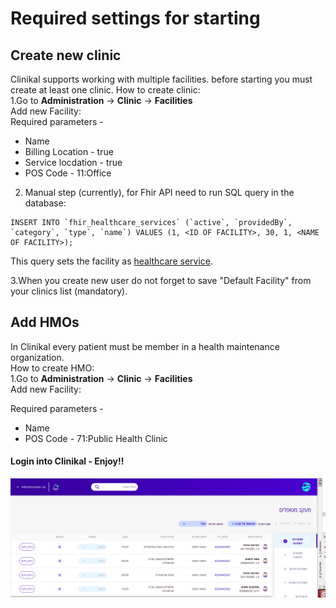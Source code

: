 # Required settings for starting 

## Create new clinic
Clinikal supports working with multiple facilities. before starting you must create at least one clinic.
How to create clinic:  
1.Go to **Administration** -> **Clinic** -> **Facilities**   
Add new Facility:  
Required parameters -
* Name
* Billing Location - true
* Service locdation - true
* POS Code - 11:Office

2. Manual step (currently), for Fhir API need to run SQL query in the database:
```
INSERT INTO `fhir_healthcare_services` (`active`, `providedBy`, `category`, `type`, `name`) VALUES (1, <ID OF FACILITY>, 30, 1, <NAME OF FACILITY>);
``` 
This query sets the facility as [healthcare service](https://www.hl7.org/fhir/healthcareservice.html).

3.When you create new user do not forget to save "Default Facility" from your clinics list (mandatory).

 
## Add HMOs

In Clinikal every patient must be member in a health maintenance organization.  
How to create HMO:  
1.Go to **Administration** -> **Clinic** -> **Facilities**   
Add new Facility:  

Required parameters -
* Name
* POS Code - 71:Public Health Clinic

#### Login into Clinikal - Enjoy!!
![Screenshot](images/patient_tracking.png) 